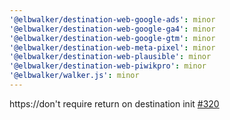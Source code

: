 ```yaml
---
'@elbwalker/destination-web-google-ads': minor
'@elbwalker/destination-web-google-ga4': minor
'@elbwalker/destination-web-google-gtm': minor
'@elbwalker/destination-web-meta-pixel': minor
'@elbwalker/destination-web-plausible': minor
'@elbwalker/destination-web-piwikpro': minor
'@elbwalker/walker.js': minor
---
```


https://don't require return on destination init
[#320](github.com/elbwalker/walkerOS/issues/320)
